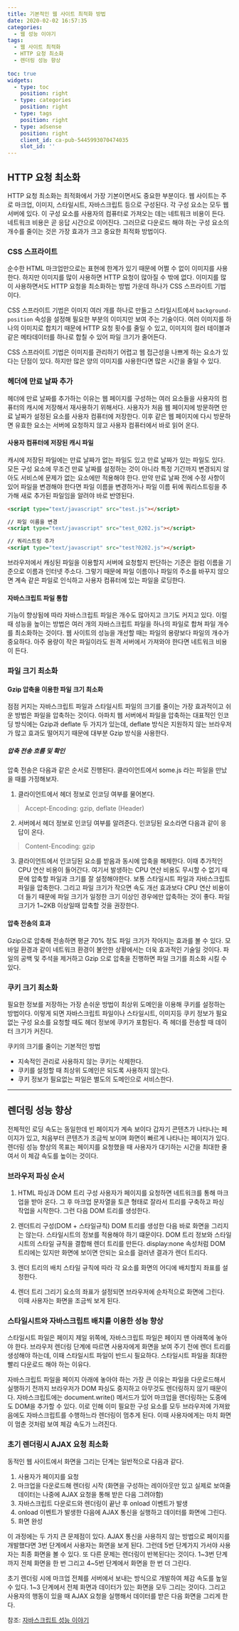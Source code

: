 ```yaml
---
title: 기본적인 웹 사이트 최적화 방법
date: 2020-02-02 16:57:35
categories:
  - 웹 성능 이야기
tags:
  - 웹 사이트 최적화
  - HTTP 요청 최소화
  - 렌더링 성능 향상
  
toc: true
widgets:
  - type: toc
    position: right
  - type: categories
    position: right
  - type: tags
    position: right
  - type: adsense
    position: right
    client_id: ca-pub-5445993070474035
    slot_id: ''
---
```


## HTTP 요청 최소화

HTTP 요청 최소화는 최적화에서 가장 기본이면서도 중요한 부분이다. 웹 사이트는 주로 마크업, 이미지, 스타일시트, 자바스크립트 등으로 구성된다. 각 구성 요소는 모두 웹 서버에 있다. 이 구성 요소를 사용자의 컴퓨터로 가져오는 데는 네트워크 비용이 든다. 네트워크 비용은 곧 응답 시간으로 이어진다. 그러므로 다운로드 해야 하는 구성 요소의 개수를 줄이는 것은 가장 효과가 크고 중요한 최적화 방법이다.

<!-- more -->

### CSS 스프라이트

순수한 HTML 마크업만으로는 표현에 한계가 있기 때문에 어쩔 수 없이 이미지를 사용한다. 하지만 이미지를 많이 사용하면 HTTP 요청이 많아질 수 밖에 없다. 이미지를 많이 사용하면서도 HTTP 요청을 최소화하는 방법 가운데 하나가 CSS 스프라이트 기법이다.

CSS 스프라이트 기법은 이미지 여러 개를 하나로 만들고 스타일시트에서 `background-position` 속성을 설정해 필요한 부분의 이미지만 보여 주는 기술이다. 여러 이미지를 하나의 이미지로 합치기 때문에 HTTP 요청 횟수를 줄일 수 있고, 이미지의 컬러 테이블과 같은 메타데이터를 하나로 합칠 수 있어 파일 크기가 줄어든다.

CSS 스프라이트 기법은 이미지를 관리하기 어렵고 웹 접근성을 나쁘게 하는 요소가 있다는 단점이 있다. 하지만 많은 양의 이미지를 사용한다면 많은 시간을 줄일 수 있다.

### 헤더에 만료 날짜 추가

헤더에 만료 날짜를 추가하는 이유는 웹 페이지를 구성하는 여러 요소들을 사용자의 컴퓨터의 캐시에 저장해서 재사용하기 위해서다. 사용자가 처음 웹 페이지에 방문하면 만료 날짜가 설정된 요소를 사용자 컴퓨터에 저장한다. 이후 같은 웹 페이지에 다시 방문하면 유효한 요소는 서버에 요청하지 않고 사용자 컴퓨터에서 바로 읽어 온다.

#### 사용자 컴퓨터에 저장된 캐시 파일

캐시에 저장된 파일에는 만료 날짜가 없는 파일도 있고 만료 날짜가 있는 파일도 있다. 모든 구성 요소에 무조건 만료 날짜를 설정하는 것이 아니라 특정 기간까지 변경되지 않아도 서비스에 문제가 없는 요소에만 적용해야 한다.
만약 만료 날짜 전에 수정 사항이 있어 파일을 변경해야 한다면 파일 이름을 변경하거나 파일 이름 뒤에 쿼리스트링을 추가해 새로 추가된 파일임을 알려야 바로 반영된다.

```html
<script type="text/javascript" src="test.js"></script>

// 파일 이름을 변경
<script type="text/javascript" src="test_0202.js"></script>

// 쿼리스트링 추가
<script type="text/javascript" src="test?0202.js"></script>
```

브라우저에서 캐싱된 파일을 이용할지 서버에 요청할지 판단하는 기준은 컬럼 이름을 기준으로 이름과 인터넷 주소다. 그렇기 때문에 파일 이름이나 파일의 주소를 바꾸지 않으면 계속 같은 파일로 인식하고 사용자 컴퓨터에 있는 파일을 로딩한다.

#### 자바스크립트 파일 통합

기능이 향상됨에 따라 자바스크립트 파일은 개수도 많아지고 크기도 커지고 있다. 이럴 때 성능을 높이는 방법은 여러 개의 자바스크립트 파일을 하나의 파일로 합쳐 파일 개수를 최소화하는 것이다. 웹 사이트의 성능을 개선할 때는 파일의 용량보다 파일의 개수가 중요하다. 아주 용량이 작은 파일이라도 원격 서버에서 가져와야 한다면 네트워크 비용이 든다.

### 파일 크기 최소화

#### Gzip 압축을 이용한 파일 크기 최소화

점점 커지는 자바스크립트 파일과 스타일시트 파일의 크기를 줄이는 가장 효과적이고 쉬운 방법은 파일을 압축하는 것이다. 아파치 웹 서버에서 파일을 압축하는 대표적인 인코딩 방식에는 Gzip과 deflate 두 가지가 있는데, deflate 방식은 지원하지 않는 브라우저가 많고 효과도 떨어지기 때문에 대부분 Gzip 방식을 사용한다.

##### 압축 전송 흐름 및 확인

압축 전송은 다음과 같은 순서로 진행된다. 클라이언트에서 some.js 라는 파일을 만났을 때를 가정해보자.

1. 클라이언트에서 헤더 정보로 인코딩 여부를 물어본다.
> Accept-Encoding: gzip, deflate (Header)
2. 서버에서 헤더 정보로 인코딩 여부를 알려준다. 인코딩된 요소라면 다음과 같이 응답이 온다.
> Content-Encoding: gzip
3. 클라이언트에서 인코딩된 요소를 받음과 동시에 압축을 해제한다. 이때 추가적인 CPU 연산 비용이 들어간다. 여기서 발생하는 CPU 연산 비용도 무시할 수 없기 때문에 압축할 파일과 크기를 잘 설정해야한다. 보통 스타일시트 파일과 자바스크립트 파일을 압축한다. 그리고 파일 크기가 작으면 속도 개선 효과보다 CPU 연산 비용이 더 들기 때문에 파일 크기가 일정한 크기 이상인 경우에만 압축하는 것이 좋다. 파일 크기가 1~2KB 이상일때 압축할 것을 권장한다.

#### 압축 전송의 효과

Gzip으로 압축해 전송하면 평균 70% 정도 파일 크기가 작아지는 효과를 볼 수 있다. 모바일 환경과 같이 네트워크 환경이 불안한 상황에서는 더욱 효과적인 기술일 것이다.
파일의 공백 및 주석을 제거하고 Gzip 으로 압축을 진행하면 파일 크기를 최소화 시킬 수 있다.

### 쿠키 크기 최소화

필요한 정보를 저장하는 가장 손쉬운 방법이 최상위 도메인을 이용해 쿠키를 설정하는 방법이다. 이렇게 되면 자바스크립트 파일이나 스타일시트, 이미지등 쿠키 정보가 필요 없는 구성 요소를 요청할 때도 헤더 정보에 쿠키가 포함된다. 즉 헤더를 전송할 때 데이터 크기가 커진다.

쿠키의 크기를 줄이는 기본적인 방법
- 지속적인 관리로 사용하지 않는 쿠키는 삭제한다.
- 쿠키를 설정할 때 최상위 도메인은 되도록 사용하지 않는다.
- 쿠키 정보가 필요없는 파일은 별도의 도메인으로 서비스한다.

<hr/>

## 렌더링 성능 향상

전체적인 로딩 속도는 동일한데 빈 페이지가 계속 보이다 갑자기 콘텐츠가 나타나는 페이지가 있고, 처음부터 콘텐츠가 조금씩 보이며 화면이 빠르게 나타나는 페이지가 있다. 렌더링 성능 향상의 목표는 페이지를 요청했을 때 사용자가 대기하는 시간을 최대한 줄여서 이 체감 속도를 높이는 것이다.

### 브라우저 파싱 순서

1. HTML 파싱과 DOM 트리 구성
사용자가 페이지를 요청하면 네트워크를 통해 마크업을 받아 온다. 그 후 마크업 문자열을 토큰 형태로 잘라서 트리를 구축하고 파싱 작업을 시작한다. 그런 다음 DOM 트리를 생성한다.

2. 렌더트리 구성(DOM + 스타일규칙)
DOM 트리를 생성한 다음 바로 화면을 그리지는 않는다. 스타일시트의 정보를 적용해야 하기 떄문이다. DOM 트리 정보와 스타일시트의 스타일 규칙을 결합해 렌더 트리를 만든다. display:none 속성처럼 DOM 트리에는 있지만 화면에 보이면 안되는 요소를 걸러낸 결과가 렌더 트리다.

3. 렌더 트리의 배치
스타일 규칙에 따라 각 요소를 화면의 어디에 배치할지 좌표를 설정한다.

4. 렌더 트리 그리기
요소의 좌표가 설정되면 브라우저에 순차적으로 화면에 그린다. 이때 사용자는 화면을 조금씩 보게 된다.

### 스타일시트와 자바스크립트 배치를 이용한 성능 향상

스타일시트 파일은 페이지 제일 위쪽에, 자바스크립트 파일은 페이지 맨 아래쪽에 놓아야 한다.
브라우저 렌더링 단계에 따르면 사용자에게 화면을 보여 주기 전에 렌더 트리를 생성해야 하는데, 이때 스타일시트 파일이 반드시 필요하다. 스타일시트 파일을 최대한 빨리 다운로드 해야 하는 이유다.

자바스크립트 파일을 페이지 아래에 놓아야 하는 가장 큰 이유는 파일을 다운로드해서 실행하기 전까지 브라우저가 DOM 파싱도 중지하고 아무것도 렌더링하지 않기 때문이다. 자바스크립트에는 document.write() 메서드가 있어 마크업을 렌더링하는 도중에도 DOM을 추가할 수 있다. 이로 인해 이미 필요한 구성 요소를 모두 브라우저에 가져왔음에도 자바스크립트를 수행하느라 렌더링이 멈추게 된다. 이때 사용자에게는 마치 화면이 멈춘 것처럼 보여 체감 속도가 느려진다.

### 초기 렌더링시 AJAX 요청 최소화

동적인 웹 사이트에서 화면을 그리는 단계는 일반적으로 다음과 같다.
1. 사용자가 페이지를 요청
2. 마크업을 다운로드해 렌더링 시작 (화면을 구성하는 레이아웃만 있고 실제로 보여줄 데이터는 나중에 AJAX 요청을 통해 받은 다음 그려야함)
3. 자바스크립트 다운로드와 렌더링이 끝난 후 onload 이벤트가 발생
4. onload 이벤트가 발생한 다음에 AJAX 통신을 실행하고 데이터를 화면에 그린다.
5. 화면 완성

이 과정에는 두 가지 큰 문제점이 있다. AJAX 통신을 사용하지 않는 방법으로 페이지를 개발했다면 3번 단계에서 사용자는 화면을 보게 된다. 그런데 5번 단계가지 가서야 사용자는 최종 화면을 볼 수 있다. 또 다른 문제는 렌더링이 반복된다는 것이다. 1~3번 단계까지 전체 화면을 한 번 그리고 4~5번 단계에서 화면을 한 번 더 그린다.

초기 렌더링 시에 마크업 전체를 서버에서 보내는 방식으로 개발하여 체감 속도를 높일 수 있다. 1~3 단계에서 전체 화면과 데이터가 있는 화면을 모두 그리는 것이다. 그리고 사용자의 행동이 있을 때 AJAX 요청을 실행해서 데이터를 받은 다음 화면을 그리게 한다.

참조: [자바스크립트 성능 이야기](http://www.yes24.com/Product/Goods/7516929?scode=032&OzSrank=2)
